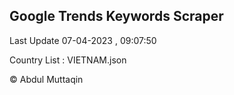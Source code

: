 

## Google Trends Keywords Scraper 
 
Last Update 07-04-2023 , 09:07:50

Country List :
VIETNAM.json



© Abdul Muttaqin 
